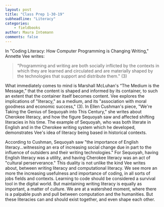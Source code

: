 ```yaml
---
layout: post
title: "Class Prep 1-30-19"
subheadline: "Literacy"
categories:
    - fieldbooks
author: Maura Intemann
comments: false
---
```


In "Coding Literacy: How Computer Programming  is Changing Writing," Annette Vee writes:

>"Programming and writing are both socially inflicted by the contexts in which they are learned and circulated and are materially shaped by the technologies that support and distribute them." (3)

What immediately comes to mind is Marshall McLuhan's “The Medium is the Message,” that the content is shaped and informed by its container, to such an extent that the container itself becomes content. Vee explores the implications of "literacy," as a medium, and its "association with moral goodness and economic success," (3). In Ellen Cushman's piece, "We're Taking the Genius of Sequoyah into This Century," she writes about Cherokee literacy, and how the figure Sequoyah saw and affected shifting literacies in his time. The example of Sequoyah, who was both literate in English and in the Cherokee writing system which he developed, demonstrates Vee's idea of literacy being based in historical contexts.  

According to Cushman, Sequoyah saw "the importance of English literacy...witnessing an era of increasing social change due in part to the influence of outsiders and their writing technologies." For Sequoyah, having English literacy was a utility, and having Cherokee literacy was an act of "cultural perserverance." This duality is not unlike the kind Vee writes about, between writing literacy and computational literacy. We see more an more the increasing usefulness and importance of coding, in all sorts of jobs fields and contexts. Learning to code should be considered a survival tool in the digital world. But maintaining writing literacy is equally as important, a matter of culture. We are at a watershed moment, where there is a palpable push and pull between computation and the humanities. But these literacies can and should exist together, and even shape each other. 